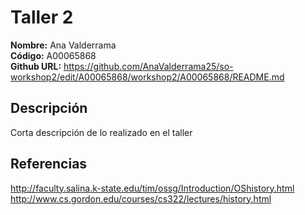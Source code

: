 # Taller 2

**Nombre:** Ana Valderrama    
**Código:** A00065868  
**Github URL:** https://github.com/AnaValderrama25/so-workshop2/edit/A00065868/workshop2/A00065868/README.md  

## Descripción

Corta descripción de lo realizado en el taller

## Referencias

http://faculty.salina.k-state.edu/tim/ossg/Introduction/OShistory.html  
http://www.cs.gordon.edu/courses/cs322/lectures/history.html
